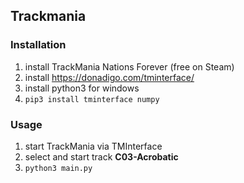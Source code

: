 ## Trackmania
### Installation
1. install TrackMania Nations Forever (free on Steam)
2. install https://donadigo.com/tminterface/
3. install python3 for windows
4. `pip3 install tminterface numpy`

### Usage
1. start TrackMania via TMInterface
2. select and start track **C03-Acrobatic**
3. `python3 main.py`